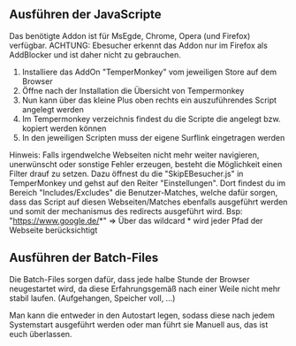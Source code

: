 Ausführen der JavaScripte
------------------------------
Das benötigte Addon ist für MsEgde, Chrome, Opera (und Firefox) verfügbar.
ACHTUNG: Ebesucher erkennt das Addon nur im Firefox als AddBlocker und ist daher nicht zu gebrauchen.

1. Installiere das AddOn "TemperMonkey" vom jeweiligen Store auf dem Browser
2. Öffne nach der Installation die Übersicht von Tempermonkey
3. Nun kann über das kleine Plus oben rechts ein auszuführendes Script angelegt werden
4. Im Tempermonkey verzeichnis findest du die Scripte die angelegt bzw. kopiert werden können
5. In den jeweiligen Scripten muss der eigene Surflink eingetragen werden

Hinweis: 
Falls irgendwelche Webseiten nicht mehr weiter navigieren, unerwünscht oder sonstige Fehler erzeugen,
besteht die Möglichkeit einen Filter drauf zu setzen.
Dazu öffnest du die "SkipEBesucher.js" in TemperMonkey und gehst auf den Reiter "Einstellungen".
Dort findest du im Bereich "Includes/Excludes" die Benutzer-Matches, welche dafür sorgen,
dass das Script auf diesen Webseiten/Matches ebenfalls ausgeführt werden und somit der mechanismus 
des redirects ausgeführt wird.
Bsp: "https://www.google.de/*"  => Über das wildcard * wird jeder Pfad der Webseite berücksichtigt


Ausführen der Batch-Files
------------------------------
Die Batch-Files sorgen dafür, dass jede halbe Stunde der Browser neugestartet wird,
da diese Erfahrungsgemäß nach einer Weile nicht mehr stabil laufen. (Aufgehangen, Speicher voll, ...)

Man kann die entweder in den Autostart legen, sodass diese nach jedem Systemstart ausgeführt werden
oder man führt sie Manuell aus, das ist euch überlassen.
